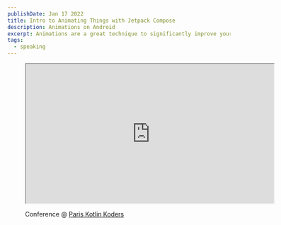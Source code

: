 ```yaml
---
publishDate: Jan 17 2022
title: Intro to Animating Things with Jetpack Compose
description: Animations on Android
excerpt: Animations are a great technique to significantly improve your UX. Discover how to get started with Animation on Android with Jetpack Compose !
tags:
  - speaking
---
```


<figure class="w-full" markdown>
  <div>
    <iframe class="w-full" width="560" height="315" src="https://www.youtube.com/embed/7AYYEpjUQz4" allowfullscreen></iframe>
  </div>
  <figcaption markdown>

Conference @ [Paris Kotlin Koders](https://kotlin-koders.eu/#/speaker/ThomasPucci)

  </figcaption>
</figure>
